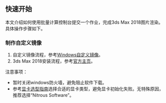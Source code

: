 ## 快速开始
本文介绍如何使用批量计算控制台提交一个作业，完成3ds Max 2018图片渲染。具体操作步骤如下。
### 制作自定义镜像
1. 自定义镜像流程，参考[Windows自定义镜像](https://cloud.tencent.com/document/product/599/13035)。
2. 3ds Max 2018安装流程，参考[官方主页](https://www.autodesk.com/products/3ds-max/overview)。

注意事项：
- 暂时关闭windows防火墙，避免阻止软件下载。
- 参考[显卡选型指南](https://knowledge.autodesk.com/support/3ds-max/learn-explore/caas/CloudHelp/cloudhelp/2015/ENU/3DSMax/files/GUID-3D6B4C8E-8C0D-4A9C-BFB0-2463803268CE-htm.html)选择合适的显卡类型，避免显卡初始化失败。无特殊原因，推荐选择“Nitrous Software”。


